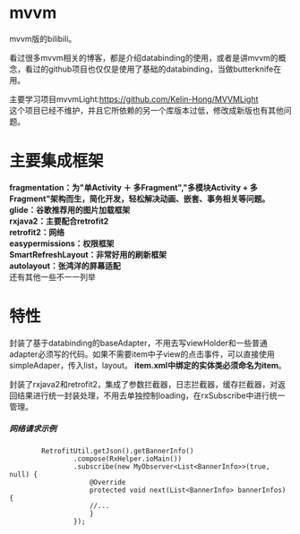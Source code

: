 # mvvm  
mvvm版的bilibili。
    
看过很多mvvm相关的博客，都是介绍databinding的使用，或者是讲mvvm的概念，看过的github项目也仅仅是使用了基础的databinding，当做butterknife在用。

主要学习项目mvvmLight:https://github.com/Kelin-Hong/MVVMLight  
这个项目已经不维护，并且它所依赖的另一个库版本过低，修改成新版也有其他问题。

# 主要集成框架  
**fragmentation：为"单Activity ＋ 多Fragment","多模块Activity + 多Fragment"架构而生，简化开发，轻松解决动画、嵌套、事务相关等问题。**  
**glide：谷歌推荐用的图片加载框架**  
**rxjava2：主要配合retrofit2**  
**retrofit2：网络**  
**easypermissions：权限框架**    
**SmartRefreshLayout：非常好用的刷新框架**  
**autolayout：张鸿洋的屏幕适配**   
还有其他一些不一一列举

# 特性
封装了基于databinding的baseAdapter，不用去写viewHolder和一些普通adapter必须写的代码。如果不需要item中子view的点击事件，可以直接使用simpleAdaper，传入list，layout。  **item.xml中绑定的实体类必须命名为item**。  

封装了rxjava2和retrofit2，集成了参数拦截器，日志拦截器，缓存拦截器，对返回结果进行统一封装处理，不用去单独控制loading，在rxSubscribe中进行统一管理。
  
    
    

##### 网络请求示例
```
        RetrofitUtil.getJson().getBannerInfo()
                .compose(RxHelper.ioMain())
                .subscribe(new MyObserver<List<BannerInfo>>(true, null) {
                    @Override
                    protected void next(List<BannerInfo> bannerInfos) {
                    //...
                    }
                });
```
